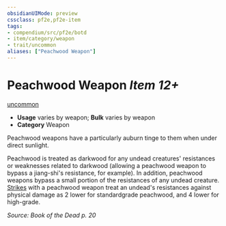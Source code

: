 ```yaml
---
obsidianUIMode: preview
cssclass: pf2e,pf2e-item
tags:
- compendium/src/pf2e/botd
- item/category/weapon
- trait/uncommon
aliases: ["Peachwood Weapon"]
---
```

# Peachwood Weapon *Item 12+*  
[uncommon](../../../Rules/traits/uncommon.md)  

- **Usage** varies by weapon; **Bulk** varies by weapon
- **Category** Weapon

Peachwood weapons have a particularly auburn tinge to them when under direct sunlight.

Peachwood is treated as darkwood for any undead creatures' resistances or weaknesses related to darkwood (allowing a peachwood weapon to bypass a jiang-shi's resistance, for example). In addition, peachwood weapons bypass a small portion of the resistances of any undead creature. [Strikes](../../../Rules/actions/strike.md) with a peachwood weapon treat an undead's resistances against physical damage as 2 lower for standardgrade peachwood, and 4 lower for high-grade.

*Source: Book of the Dead p. 20*